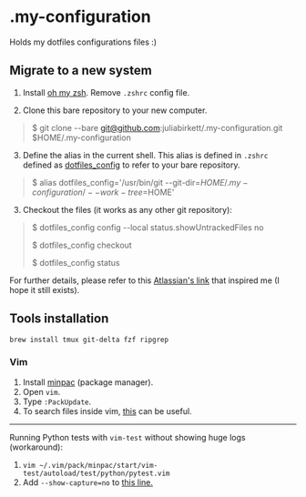 # .my-configuration
Holds my dotfiles configurations files :)

## Migrate to a new system

1. Install [oh my zsh](https://ohmyz.sh/#install). Remove `.zshrc` config file.

2. Clone this bare repository to your new computer.
> $ git clone --bare git@github.com:juliabirkett/.my-configuration.git $HOME/.my-configuration

3. Define the alias in the current shell. This alias is defined in `.zshrc` defined as [dotfiles_config](https://github.com/juliabirkett/.my-configuration/blob/master/.zshrc#L97) to refer to your bare repository.

> $ alias dotfiles_config='/usr/bin/git --git-dir=$HOME/.my-configuration/ --work-tree=$HOME'
 
3. Checkout the files (it works as any other git repository):

> $ dotfiles_config config --local status.showUntrackedFiles no
> 
> $ dotfiles_config checkout
> 
> $ dotfiles_config status


For further details, please refer to this [Atlassian's link](https://www.atlassian.com/git/tutorials/dotfiles) that inspired me (I hope it still exists).

## Tools installation

`brew install tmux git-delta fzf ripgrep`

### Vim
1. Install [minpac](https://github.com/k-takata/minpac) (package manager).
2. Open `vim`.
3. Type `:PackUpdate`.
4. To search files inside vim, [this](https://dev.to/iggredible/how-to-search-faster-in-vim-with-fzf-vim-36ko) can be useful.

---

Running Python tests with `vim-test` without showing huge logs (workaround):
1. `vim ~/.vim/pack/minpac/start/vim-test/autoload/test/python/pytest.vim`
2. Add `--show-capture=no` to [this line.](https://github.com/vim-test/vim-test/blob/master/autoload/test/python/pytest.vim#L52)
